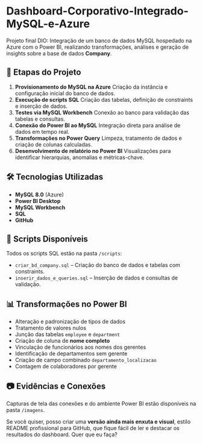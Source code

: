 # Dashboard-Corporativo-Integrado-MySQL-e-Azure

Projeto final DIO: Integração de um banco de dados MySQL hospedado na Azure com o Power BI, realizando transformações, análises e geração de insights sobre a base de dados **Company**.

## 🚀 Etapas do Projeto

1. **Provisionamento do MySQL na Azure**
   Criação da instância e configuração inicial do banco de dados.
2. **Execução de scripts SQL**
   Criação das tabelas, definição de constraints e inserção de dados.
3. **Testes via MySQL Workbench**
   Conexão ao banco para validação das tabelas e consultas.
4. **Conexão do Power BI ao MySQL**
   Integração direta para análise de dados em tempo real.
5. **Transformações no Power Query**
   Limpeza, tratamento de dados e criação de colunas calculadas.
6. **Desenvolvimento de relatório no Power BI**
   Visualizações para identificar hierarquias, anomalias e métricas-chave.

## 🛠️ Tecnologias Utilizadas

* **MySQL 8.0** (Azure)
* **Power BI Desktop**
* **MySQL Workbench**
* **SQL**
* **GitHub**

## 🧩 Scripts Disponíveis

Todos os scripts SQL estão na pasta `/scripts`:

* `criar_bd_company.sql` – Criação do banco de dados e tabelas com constraints.
* `inserir_dados_e_queries.sql` – Inserção de dados e consultas de validação.

## 📊 Transformações no Power BI

* Alteração e padronização de tipos de dados
* Tratamento de valores nulos
* Junção das tabelas `employee` e `department`
* Criação de coluna de **nome completo**
* Vinculação de funcionários aos nomes dos gerentes
* Identificação de departamentos sem gerente
* Criação de campo combinado `departamento_localizacao`
* Contagem de colaboradores por gerente

## 📷 Evidências e Conexões

Capturas de tela das conexões e do ambiente Power BI estão disponíveis na pasta `/imagens`.

Se você quiser, posso criar uma **versão ainda mais enxuta e visual**, estilo README profissional para GitHub, que fique fácil de ler e destacar os resultados do dashboard. Quer que eu faça?
